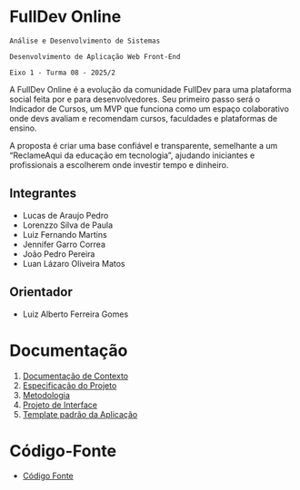 # FullDev Online

`Análise e Desenvolvimento de Sistemas`

`Desenvolvimento de Aplicação Web Front-End`

`Eixo 1 - Turma 08 - 2025/2`

A FullDev Online é a evolução da comunidade FullDev para uma plataforma social feita por e para desenvolvedores.
Seu primeiro passo será o Indicador de Cursos, um MVP que funciona como um espaço colaborativo onde devs avaliam e recomendam cursos, faculdades e plataformas de ensino.

A proposta é criar uma base confiável e transparente, semelhante a um “ReclameAqui da educação em tecnologia”, ajudando iniciantes e profissionais a escolherem onde investir tempo e dinheiro.

## Integrantes

* Lucas de Araujo Pedro
* Lorenzzo Silva de Paula
* Luiz Fernando Martins
* Jennifer Garro Correa
* João Pedro Pereira
* Luan Lázaro Oliveira Matos

## Orientador

* Luiz Alberto Ferreira Gomes

# Documentação

<ol>
<li><a href="documentos/01-Documentação de Contexto.md"> Documentação de Contexto</a></li>
<li><a href="documentos/02-Especificação do Projeto.md"> Especificação do Projeto</a></li>
<li><a href="documentos/03-Metodologia.md"> Metodologia</a></li>
<li><a href="documentos/04-Projeto de Interface.md"> Projeto de Interface</a></li>
<li><a href="documentos/05-Template padrão da Aplicação.md"> Template padrão da Aplicação</a></li>
</ol>

# Código-Fonte

* <a href="codigo-fonte/README.md">Código Fonte</a>

